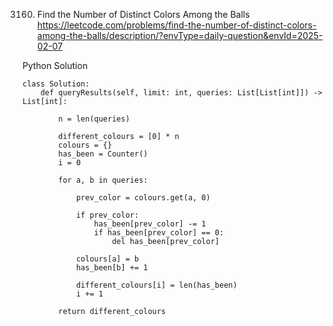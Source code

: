3160. Find the Number of Distinct Colors Among the Balls
https://leetcode.com/problems/find-the-number-of-distinct-colors-among-the-balls/description/?envType=daily-question&envId=2025-02-07

Python Solution
```
class Solution:
    def queryResults(self, limit: int, queries: List[List[int]]) -> List[int]:
        
        n = len(queries)

        different_colours = [0] * n
        colours = {}
        has_been = Counter()
        i = 0

        for a, b in queries:

            prev_color = colours.get(a, 0)

            if prev_color:
                has_been[prev_color] -= 1
                if has_been[prev_color] == 0:
                    del has_been[prev_color]

            colours[a] = b
            has_been[b] += 1

            different_colours[i] = len(has_been)
            i += 1
        
        return different_colours
```
